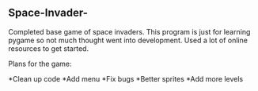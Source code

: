 ## Space-Invader-
Completed base game of space invaders. This program is just for learning pygame so not much thought went into development.
Used a lot of online resources to get started. 

Plans for the game:

*Clean up code 
*Add menu
*Fix bugs
*Better sprites 
*Add more levels
